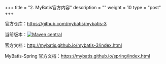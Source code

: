 +++
title = "2. MyBatis官方内容"
description = ""
weight = 10
type = "post"
+++

官方仓库：https://github.com/mybatis/mybatis-3

当前版本：[![Maven central](https://maven-badges.herokuapp.com/maven-central/org.mybatis/mybatis/badge.svg)](https://maven-badges.herokuapp.com/maven-central/org.mybatis/mybatis)

官方文档：http://mybatis.github.io/mybatis-3/index.html

MyBatis-Spring 官方文档：https://mybatis.github.io/spring/index.html
